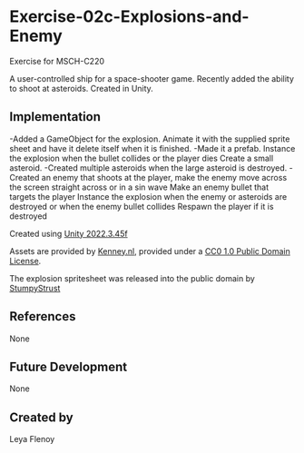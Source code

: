# Exercise-02c-Explosions-and-Enemy

Exercise for MSCH-C220

A user-controlled ship for a space-shooter game. Recently added the ability to shoot at asteroids. Created in Unity.

## Implementation
-Added a GameObject for the explosion. Animate it with the supplied sprite sheet and have it delete itself when it is finished. 
-Made it a prefab. Instance the explosion when the bullet collides or the player dies Create a small asteroid.
-Created multiple asteroids when the large asteroid is destroyed. 
-Created an enemy that shoots at the player, make the enemy move across the screen straight across or in a sin wave Make an enemy bullet that targets the player Instance the explosion when the enemy or asteroids are destroyed or when the enemy bullet collides Respawn the player if it is destroyed

Created using [Unity 2022.3.45f](https://unity.com)

Assets are provided by [Kenney.nl](https://kenney.nl/assets/space-shooter-extension), provided under a [CC0 1.0 Public Domain License](https://creativecommons.org/publicdomain/zero/1.0/).

The explosion spritesheet was released into the public domain by [StumpyStrust](https://opengameart.org/content/explosion-sheet)

## References
None

## Future Development
None

## Created by
Leya Flenoy
